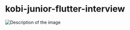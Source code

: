 # kobi-junior-flutter-interview
![Description of the image](https://user-images.githubusercontent.com/xxx/xxx/WhatsApp%20Image%202025-05-07%20at%2012.58.13.jpeg)
